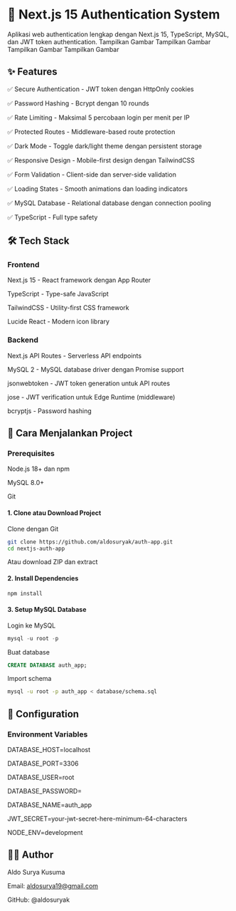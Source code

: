 # 🔐 Next.js 15 Authentication System
Aplikasi web authentication lengkap dengan Next.js 15, TypeScript, MySQL, dan JWT token authentication.
Tampilkan Gambar
Tampilkan Gambar
Tampilkan Gambar
Tampilkan Gambar

## ✨ Features

✅ Secure Authentication - JWT token dengan HttpOnly cookies

✅ Password Hashing - Bcrypt dengan 10 rounds

✅ Rate Limiting - Maksimal 5 percobaan login per menit per IP

✅ Protected Routes - Middleware-based route protection

✅ Dark Mode - Toggle dark/light theme dengan persistent storage

✅ Responsive Design - Mobile-first design dengan TailwindCSS

✅ Form Validation - Client-side dan server-side validation

✅ Loading States - Smooth animations dan loading indicators

✅ MySQL Database - Relational database dengan connection pooling

✅ TypeScript - Full type safety


## 🛠️ Tech Stack
### Frontend

Next.js 15 - React framework dengan App Router

TypeScript - Type-safe JavaScript

TailwindCSS - Utility-first CSS framework

Lucide React - Modern icon library

### Backend

Next.js API Routes - Serverless API endpoints

MySQL 2 - MySQL database driver dengan Promise support

jsonwebtoken - JWT token generation untuk API routes

jose - JWT verification untuk Edge Runtime (middleware)

bcryptjs - Password hashing

## 🚀 Cara Menjalankan Project
### Prerequisites

Node.js 18+ dan npm

MySQL 8.0+

Git

#### 1. Clone atau Download Project
Clone dengan Git
```bash
git clone https://github.com/aldosuryak/auth-app.git
cd nextjs-auth-app
```
Atau download ZIP dan extract


#### 2. Install Dependencies
```bash
npm install
```

#### 3. Setup MySQL Database
Login ke MySQL
```sql
mysql -u root -p
```
Buat database
```sql
CREATE DATABASE auth_app;
```
Import schema
```bash
mysql -u root -p auth_app < database/schema.sql
```

## 🔧 Configuration
### Environment Variables

DATABASE_HOST=localhost

DATABASE_PORT=3306

DATABASE_USER=root

DATABASE_PASSWORD=

DATABASE_NAME=auth_app

JWT_SECRET=your-jwt-secret-here-minimum-64-characters

NODE_ENV=development

## 👨‍💻 Author
Aldo Surya Kusuma

Email: aldosurya19@gmail.com

GitHub: @aldosuryak
